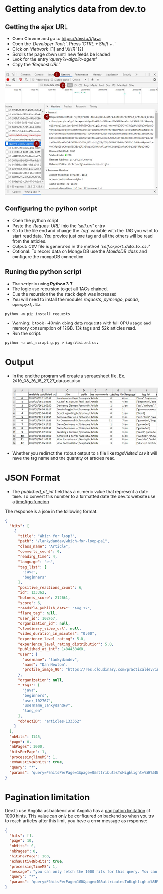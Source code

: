 # Getting analytics data from dev.to 

## Getting the ajax URL 

- Open Chrome and go to https://dev.to/t/java
- Open the _'Developer Tools'_. Press _'CTRL + Shift + i'_ 
- Click on _'Network'_ [1] and _'XHR'_  [2]
- Scrolls the page down until new feeds be loaded
- Look for the entry _'query?x-algolia-agent'_ 
- Copy the _'Request URL'_ 

![screenshot](screenshot.jpg)

## Configuring the python script

- Open the python script
- Paste the _'Request URL'_ into the _'self.url'_ entry
- Go to the file end and change the _'tag'_ variable with the TAG you want to start read data. You provide just one tag and all the others will be read from the articles.
- Output: CSV file is generated in the method _'self.export_data_to_csv'_
- Optional: To record data on Mongo DB use the _MondoDB class_ and configure the mongoDB connection

## Runing the python script

- The script is using **Python 3.7**
- The logic use recursion to get all TAGs chained. 
- Due the recursion the the stack deph was increased
- You will need to install the modules _requests, pymongo_, _panda_, _openpyxl_, . Ex.
```
python -m pip install requests
```
- Warning: It took ~40min doing data requests with full CPU usage and memory consumption of 12GB. 13k tags and 52k articles read.
- Run the script. 
```
python -u web_scraping.py > tagsVisited.csv
```

# Output

- In the end the program will create a spreadsheet file. Ex. 2019_08_26_15_27_27_dataset.xlsx

  ![screenshot_spreadsheet](screenshot_spreadsheet.jpg)
- Whether you redirect the stdout output to a file like _tagsVisited.csv_ it will have the tag name and the quantity of articles read. 


# JSON Format

- The _published_at_int_ field has a numeric value that represent a date time. To convert this number to a formatted date the dev.to website use a [timeAgo funcion](https://github.com/thepracticaldev/dev.to/pull/1981/files#diff-ae46909d1fad54dcf15fe8b6d54921ea) 

The response is a json in the following format.
```json
{
  "hits": [
    {
      "title": "Which for loop?",
      "path": "/lankydandev/which-for-loop-pa1",
      "class_name": "Article",
      "comments_count": 0,
      "reading_time": 4,
      "language": "en",
      "tag_list": [
        "java",
        "beginners"
      ],
      "positive_reactions_count": 6,
      "id": 133362,
      "hotness_score": 212661,
      "score": 6,
      "readable_publish_date": "Aug 22",
      "flare_tag": null,
      "user_id": 102767,
      "organization_id": null,
      "cloudinary_video_url": null,
      "video_duration_in_minutes": "0:00",
      "experience_level_rating": 5.0,
      "experience_level_rating_distribution": 5.0,
      "published_at_int": 1484438400,
      "user": {
        "username": "lankydandev",
        "name": "Dan Newton",
        "profile_image_90": "https://res.cloudinary.com/practicaldev/image/fetch/s--JW1F599L--/c_fill,f_auto,fl_progressive,h_90,q_auto,w_90/https://thepracticaldev.s3.amazonaws.com/uploads/user/profile_image/102767/692c9882-8b83-40d9-a76b-becccad91b0b.jpg"
      },
      "organization": null,
      "_tags": [
        "java",
        "beginners",
        "user_102767",
        "username_lankydandev",
        "lang_en"
      ],
      "objectID": "articles-133362"
    }
  ],
  "nbHits": 1145,
  "page": 0,
  "nbPages": 1000,
  "hitsPerPage": 1,
  "processingTimeMS": 1,
  "exhaustiveNbHits": true,
  "query": "*",
  "params": "query=*&hitsPerPage=1&page=0&attributesToHighlight=%5B%5D&tagFilters=%5B%22java%22%5D&restrictIndices=searchables_production%2CTag_production%2Cordered_articles_production%2CClassifiedListing_production%2Cordered_articles_by_published_at_production%2Cordered_articles_by_positive_reactions_count_production%2Cordered_comments_production"
}
```


# Pagination limitation

Dev.to use Angolia as backend and Angolia has a [pagination limitation](https://www.algolia.com/doc/guides/building-search-ui/going-further/backend-search/how-to/pagination/#pagination-limitations) of 1000 hints. This value can only be [configured on backend](https://www.algolia.com/doc/api-reference/api-parameters/paginationLimitedTo/?language=python) so when you try to reach articles after this limit, you have a error message as response:

```json
{
  "hits": [],
  "page": 10,
  "nbHits": 0,
  "nbPages": 0,
  "hitsPerPage": 100,
  "exhaustiveNbHits": true,
  "processingTimeMS": 1,
  "message": "you can only fetch the 1000 hits for this query. You can extend the number of hits returned via the paginationLimitedTo index parameter or use the browse method. You can read our FAQ for more details about browsing: https://www.algolia.com/doc/faq/index-configuration/how-can-i-retrieve-all-the-records-in-my-index",
  "query": "*",
  "params": "query=*&hitsPerPage=100&page=10&attributesToHighlight=%5B%5D&tagFilters=%5B%22java%22%5D&restrictIndices=searchables_production%2CTag_production%2Cordered_articles_production%2CClassifiedListing_production%2Cordered_articles_by_published_at_production%2Cordered_articles_by_positive_reactions_count_production%2Cordered_comments_production"
}
```



